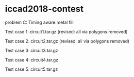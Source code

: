 # iccad2018-contest
problem C: Timing aware metal fill

Test case 1: circuit1.tar.gz (revised: all via polygons removed)

Test case 2: circuit2.tar.gz (revised: all via polygons removed)

Test case 3: circuit3.tar.gz 

Test case 4: circuit4.tar.gz 

Test case 5: circuit5.tar.gz 

